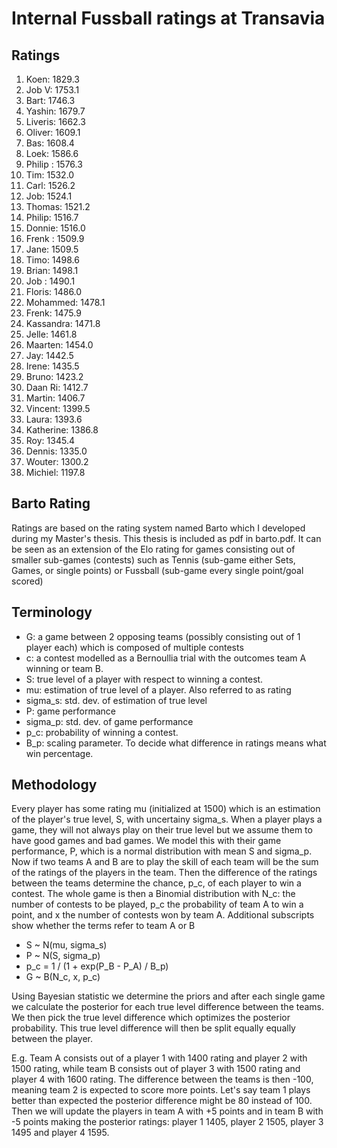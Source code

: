 # Internal Fussball ratings at Transavia
## Ratings
1. Koen: 1829.3 
2. Job V: 1753.1 
3. Bart: 1746.3 
4. Yashin: 1679.7 
5. Liveris: 1662.3 
6. Oliver: 1609.1 
7. Bas: 1608.4 
8. Loek: 1586.6 
9. Philip : 1576.3 
10. Tim: 1532.0 
11. Carl: 1526.2 
12. Job: 1524.1 
13. Thomas: 1521.2 
14. Philip: 1516.7 
15. Donnie: 1516.0 
16. Frenk : 1509.9 
17. Jane: 1509.5 
18. Timo: 1498.6 
19. Brian: 1498.1 
20. Job : 1490.1 
21. Floris: 1486.0 
22. Mohammed: 1478.1 
23. Frenk: 1475.9 
24. Kassandra: 1471.8 
25. Jelle: 1461.8 
26. Maarten: 1454.0 
27. Jay: 1442.5 
28. Irene: 1435.5 
29. Bruno: 1423.2 
30. Daan Ri: 1412.7 
31. Martin: 1406.7 
32. Vincent: 1399.5 
33. Laura: 1393.6 
34. Katherine: 1386.8 
35. Roy: 1345.4 
36. Dennis: 1335.0 
37. Wouter: 1300.2 
38. Michiel: 1197.8 

## Barto Rating
Ratings are based on the rating system named Barto which I developed during my Master's thesis. This thesis is included as pdf in barto.pdf. It can be seen as an extension of the Elo rating for games consisting out of smaller sub-games (contests) such as Tennis (sub-game either Sets, Games, or single points) or Fussball (sub-game every single point/goal scored)
## Terminology
- G: a game between 2 opposing teams (possibly consisting out of 1 player each) which is composed of multiple contests
- c: a contest modelled as a Bernoullia trial with the outcomes team A winning or team B.
- S: true level of a player with respect to winning a contest.
- mu: estimation of true level of a player. Also referred to as rating
- sigma_s: std. dev. of estimation of true level
- P: game performance
- sigma_p: std. dev. of game performance
- p_c: probability of winning a contest.
- B_p: scaling parameter. To decide what difference in ratings means what win percentage.
## Methodology
Every player has some rating mu (initialized at 1500) which is an estimation of the player's true level, S, with uncertainy sigma_s. When a player plays a game, they will not always play on their true level but we assume them to have good games and bad games. We model this with their game performance, P, which is a normal distribution with mean S and sigma_p. Now if two teams A and B are to play the skill of each team will be the sum of the ratings of the players in the team. Then the difference of the ratings between the teams determine the chance, p_c, of each player to win a contest. The whole game is then a Binomial distribution with N_c: the number of contests to be played, p_c the probability of team A to win a point, and x the number of contests won by team A. Additional subscripts show whether the terms refer to team A or B
- S ~ N(mu, sigma_s)
- P ~ N(S, sigma_p)
- p_c = 1 / (1 + exp(P_B - P_A) / B_p)
- G ~ B(N_c, x, p_c)

Using Bayesian statistic we determine the priors and after each single game we calculate the posterior for each true level difference between the teams. We then pick the true level difference which optimizes the posterior probability. This true level difference will then be split equally equally between the player. 

E.g. Team A consists out of a player 1 with 1400 rating and player 2 with 1500 rating, while team B consists out of player 3 with 1500 rating and player 4 with 1600 rating. The difference between the teams is then -100, meaning team 2 is expected to score more points. Let's say team 1 plays better than expected the posterior difference might be 80 instead of 100. Then we will update the players in team A with +5 points and in team B with -5 points making the posterior ratings: player 1 1405, player 2 1505, player 3 1495 and player 4 1595.
